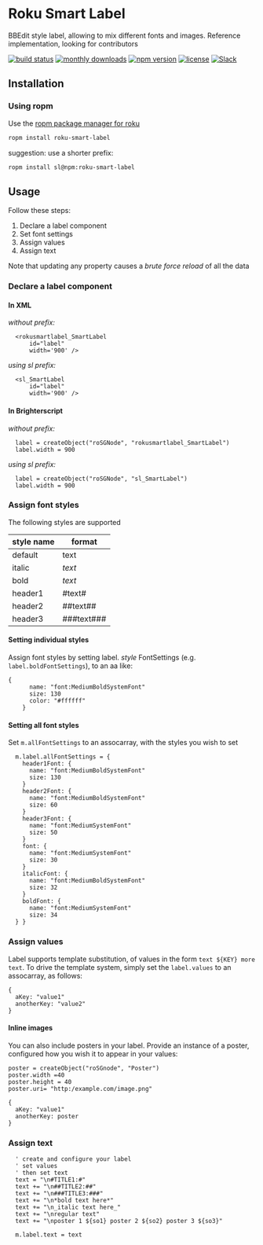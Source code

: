 # Roku Smart Label

BBEdit style label, allowing to mix different fonts and images. Reference implementation, looking for contributors

[![build status](https://img.shields.io/github/workflow/status/rokucommunity/roku-smart-label/build.svg?logo=github)](https://github.com/rokucommunity/roku-smart-label/actions?query=workflow%3Abuild)
[![monthly downloads](https://img.shields.io/npm/dm/roku-smart-label.svg?sanitize=true&logo=npm&logoColor=)](https://npmcharts.com/compare/roku-smart-label?minimal=true)
[![npm version](https://img.shields.io/npm/v/roku-smart-label.svg?logo=npm)](https://www.npmjs.com/package/roku-smart-label)
[![license](https://img.shields.io/github/license/rokucommunity/roku-smart-label.svg)](LICENSE)
[![Slack](https://img.shields.io/badge/Slack-RokuCommunity-4A154B?logo=slack)](https://join.slack.com/t/rokudevelopers/shared_invite/zt-4vw7rg6v-NH46oY7hTktpRIBM_zGvwA)

## Installation

### Using ropm

Use the [ropm package manager for roku](https://github.com/rokucommunity/ropm)

```bash
ropm install roku-smart-label
```

suggestion: use a shorter prefix:

```bash
ropm install sl@npm:roku-smart-label
```

## Usage

Follow these steps:

  1. Declare a label component
  1. Set font settings
  1. Assign values
  1. Assign text

Note that updating any property causes a _brute force reload_ of all the data

### Declare a label component

#### In XML

*without prefix:*

```
  <rokusmartlabel_SmartLabel
      id="label"
      width='900' />
```


*using sl prefix:*

```
  <sl_SmartLabel
      id="label"
      width='900' />
```

#### In Brighterscript

*without prefix:*

```
  label = createObject("roSGNode", "rokusmartlabel_SmartLabel")
  label.width = 900
```


*using sl prefix:*

```
  label = createObject("roSGNode", "sl_SmartLabel")
  label.width = 900
```

### Assign font styles

The following styles are supported

| style name | format |
| --- | --- |
| default | text |
| italic | _text_ |
| bold | *text* |
| header1 | #text# |
| header2 | ##text## |
| header3 | ###text### |

#### Setting individual styles

Assign font styles by setting label. _style_ FontSettings (e.g. `label.boldFontSettings`), to an aa like:

```
{
      name: "font:MediumBoldSystemFont"
      size: 130
      color: "#ffffff"
    }
```

#### Setting all font styles

Set `m.allFontSettings` to an assocarray, with the styles you wish to set

```
  m.label.allFontSettings = {
    header1Font: {
      name: "font:MediumBoldSystemFont"
      size: 130
    }
    header2Font: {
      name: "font:MediumBoldSystemFont"
      size: 60
    }
    header3Font: {
      name: "font:MediumSystemFont"
      size: 50
    }
    font: {
      name: "font:MediumSystemFont"
      size: 30
    }
    italicFont: {
      name: "font:MediumBoldSystemFont"
      size: 32
    }
    boldFont: {
      name: "font:MediumSystemFont"
      size: 34
  } }
```

### Assign values

Label supports template substitution, of values in the form `text ${KEY} more text`. To drive the template system, simply set the `label.values` to an assocarray, as follows:
```
{
  aKey: "value1"
  anotherKey: "value2"
}
```

#### Inline images

You can also include posters in your label. Provide an instance of a poster, configured how you wish it to appear in your values:
```
poster = createObject("roSGnode", "Poster")
poster.width =40
poster.height = 40
poster.uri= "http:/example.com/image.png"

{
  aKey: "value1"
  anotherKey: poster
}
```

### Assign text

```
  ' create and configure your label
  ' set values
  ' then set text
  text = "\n#TITLE1:#"
  text += "\n##TITLE2:##"
  text += "\n###TITLE3:###"
  text += "\n*bold text here*"
  text += "\n_italic text here_"
  text += "\nregular text"
  text += "\nposter 1 ${so1} poster 2 ${so2} poster 3 ${so3}"

  m.label.text = text
```
